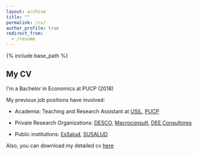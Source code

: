 ```yaml
---
layout: archive
title: ""
permalink: /cv/
author_profile: true
redirect_from:
  - /resume
---
```


{% include base_path %}


My CV
------

I'm a Bachelor in Economics at PUCP (2018) 

My previous job positions have involved:

* Academia: Teaching and Research Assistant at [USIL](https://investigacion.usil.edu.pe/), [PUCP](https://departamento.pucp.edu.pe/economia/)

* Private Research Organizations: [DESCO](https://www.desco.org.pe/), [Macroconsult](https://grupomacro.pe/macroconsult/), [DEE Consultores](https://deeconsultores.pe/)

* Public institutions: [EsSalud](http://www.essalud.gob.pe/ietsi/), [SUSALUD](https://www.gob.pe/susalud) 



Also, you can download my detailed cv [here](https://drive.google.com/file/d/1zqN_dNkhWTJrx26vuswofQFgZbkFs4iG/view?usp=sharing)


